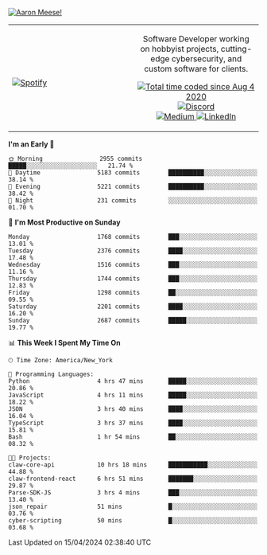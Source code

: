 [![Aaron Meese!](https://user-images.githubusercontent.com/17814535/88975338-a2aabf00-d27f-11ea-963f-8a19608716b4.png)](https://github.com/ajmeese7/readme-ascii "README ASCII")

<!-- Modified from project here: https://github.com/novatorem/novatorem -->
<table width="100%">
  <tr>
  <td width="50%">

&nbsp; <br> [![Spotify](https://ajmeese7.vercel.app/api/spotify)](https://open.spotify.com/user/ajmeese)

  </td>
  <td width="50%">
    <p align="center">
    Software Developer working on hobbyist projects, cutting-edge cybersecurity, and custom software for clients.
    </p>
    <p align="center">
      <a href="https://wakatime.com/@f726891d-3b02-46cd-9b60-e8c59f9e2b14">
        <img src="https://wakatime.com/badge/user/f726891d-3b02-46cd-9b60-e8c59f9e2b14.svg" alt="Total time coded since Aug 4 2020" title="WakaTime" />
      </a>
      <a href="http://link.aaronmeese.com/discord">
        <img src="https://img.shields.io/badge/discord-ajmeese7%234835-369?style=flat-square&logo=discord&logoColor=white&color=purple" alt="Discord" title="Discord">
      </a>
      <br />
      <a href="https://link.aaronmeese.com/medium">
        <img src="https://img.shields.io/badge/medium-ajmeese7-1DB954?style=flat-square&logo=medium&logoColor=white" alt="Medium" title="Medium">
      </a>
      <a href="https://link.aaronmeese.com/linkedin">
        <img src="https://img.shields.io/badge/linkedIn-aaronmeese-1DB954?style=flat-square&logo=linkedin&logoColor=white&color=blue" alt="LinkedIn" title="LinkedIn">
      </a>
    </p>
  </td>

</table>

[//]: <> (The `&nbsp;` is to have Aphelion take up more space)

<!--START_SECTION:waka-->
**I'm an Early 🐤** 

```text
🌞 Morning                2955 commits        █████░░░░░░░░░░░░░░░░░░░░   21.74 % 
🌆 Daytime                5183 commits        ██████████░░░░░░░░░░░░░░░   38.14 % 
🌃 Evening                5221 commits        ██████████░░░░░░░░░░░░░░░   38.42 % 
🌙 Night                  231 commits         ░░░░░░░░░░░░░░░░░░░░░░░░░   01.70 % 
```
📅 **I'm Most Productive on Sunday** 

```text
Monday                   1768 commits        ███░░░░░░░░░░░░░░░░░░░░░░   13.01 % 
Tuesday                  2376 commits        ████░░░░░░░░░░░░░░░░░░░░░   17.48 % 
Wednesday                1516 commits        ███░░░░░░░░░░░░░░░░░░░░░░   11.16 % 
Thursday                 1744 commits        ███░░░░░░░░░░░░░░░░░░░░░░   12.83 % 
Friday                   1298 commits        ██░░░░░░░░░░░░░░░░░░░░░░░   09.55 % 
Saturday                 2201 commits        ████░░░░░░░░░░░░░░░░░░░░░   16.20 % 
Sunday                   2687 commits        █████░░░░░░░░░░░░░░░░░░░░   19.77 % 
```


📊 **This Week I Spent My Time On** 

```text
🕑︎ Time Zone: America/New_York

💬 Programming Languages: 
Python                   4 hrs 47 mins       █████░░░░░░░░░░░░░░░░░░░░   20.86 % 
JavaScript               4 hrs 11 mins       █████░░░░░░░░░░░░░░░░░░░░   18.22 % 
JSON                     3 hrs 40 mins       ████░░░░░░░░░░░░░░░░░░░░░   16.04 % 
TypeScript               3 hrs 37 mins       ████░░░░░░░░░░░░░░░░░░░░░   15.81 % 
Bash                     1 hr 54 mins        ██░░░░░░░░░░░░░░░░░░░░░░░   08.32 % 

🐱‍💻 Projects: 
claw-core-api            10 hrs 18 mins      ███████████░░░░░░░░░░░░░░   44.88 % 
claw-frontend-react      6 hrs 51 mins       ███████░░░░░░░░░░░░░░░░░░   29.87 % 
Parse-SDK-JS             3 hrs 4 mins        ███░░░░░░░░░░░░░░░░░░░░░░   13.40 % 
json_repair              51 mins             █░░░░░░░░░░░░░░░░░░░░░░░░   03.76 % 
cyber-scripting          50 mins             █░░░░░░░░░░░░░░░░░░░░░░░░   03.68 % 
```


 Last Updated on 15/04/2024 02:38:40 UTC
<!--END_SECTION:waka-->
